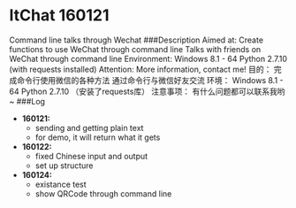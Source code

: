 # ItChat 160121
Command line talks through Wechat
###Description
    Aimed at:
        Create functions to use WeChat through command line
        Talks with friends on WeChat through command line
    Environment:
        Windows 8.1 - 64
        Python 2.7.10 (with requests installed)
    Attention:
        More information, contact me!
    目的：
        完成命令行使用微信的各种方法
        通过命令行与微信好友交流
    环境：
        Windows 8.1 - 64
        Python 2.7.10 （安装了requests库）
    注意事项：
        有什么问题都可以联系我哟~
###Log
* **160121:**
    * sending and getting plain text
    * for demo, it will return what it gets
* **160122:**
    * fixed Chinese input and output
    * set up structure
* **160124:**
    * existance test
    * show QRCode through command line
